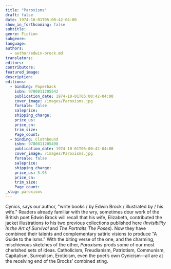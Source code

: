 ```yaml
---
title: "Paroxisms"
draft: false
date: 1974-10-01T05:00:42-04:00
show_in_forthcoming: false
subtitle:
genre: Fiction
subgenre:
language:
authors:
  - author/edwin-brock.md
translators:
editors:
contributors:
featured_image:
description:
editions:
  - binding: Paperback
    isbn: 9780811205542
    publication_date: 1974-10-01T05:00:42-04:00
    cover_image: /images/Paroxisms.jpg
    forsale: false
    saleprice:
    shipping_charge:
    price_us:
    price_cn:
    trim_size:
    Page_count:
  - binding: Clothbound
    isbn: 9780811205498
    publication_date: 1974-10-01T05:00:42-04:00
    cover_image: /images/Paroxisms.jpg
    forsale: false
    saleprice:
    shipping_charge:
    price_us: 5.95
    price_cn:
    trim_size:
    Page_count:
_slug: paroxisms
---
```


Cynics, says our author, "write books / by Edwin Brock / illustrated by / his wife." Readers already familiar with the wry, sometimes dour work of the British poet Edwin Brock will recall that his wife, Elizabeth, contributed the jacket illustrations to his two previous collections published here (_Invisibility Is the Art of Survival_ and _The Portraits The Poses_). Now they have combined their talents and complementary satiric visions to produce "A Guide to the Isms." With the biting verse of the one, and the charming, mischievous sketches of the other, _Paroxisms_ prods some of our most cherished sets of ideas. Catholicism, Freudianism, Patriotism, Communism, Capitalism, Surrealism, Eroticism, even the poet’s own Cynicism––all are at the receiving end of the Brocks’ combined sting.

